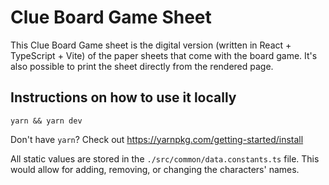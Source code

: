 # Clue Board Game Sheet

This Clue Board Game sheet is the digital version (written in React + TypeScript + Vite) of the paper sheets that come with the board game.  It's also possible to print the sheet directly from the rendered page.

## Instructions on how to use it locally
```
yarn && yarn dev
```

Don't have `yarn`? Check out https://yarnpkg.com/getting-started/install

All static values are stored in the `./src/common/data.constants.ts` file. This would allow for adding, removing, or changing the characters' names.
